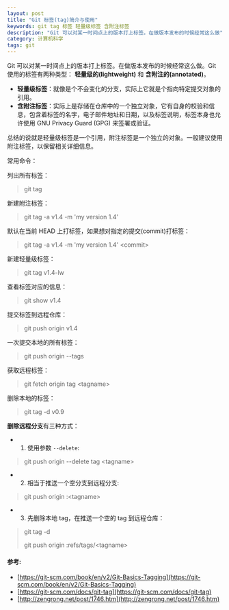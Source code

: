 ```yaml
---
layout: post
title: "Git 标签(tag)简介与使用"
keywords: git tag 标签 轻量级标签 含附注标签
description: "Git 可以对某一时间点上的版本打上标签。在做版本发布的时候经常这么做"
category: 计算机科学
tags: git
---
```


Git 可以对某一时间点上的版本打上标签。在做版本发布的时候经常这么做。Git 使用的标签有两种类型： **轻量级的(lightweight)** 和 **含附注的(annotated)**。

- **轻量级标签**：就像是个不会变化的分支，实际上它就是个指向特定提交对象的引用。
- **含附注标签**：实际上是存储在仓库中的一个独立对象，它有自身的校验和信息，包含着标签的名字，电子邮件地址和日期，以及标签说明，标签本身也允许使用 GNU Privacy Guard (GPG) 来签署或验证。

总结的说就是轻量级标签是一个引用，附注标签是一个独立的对象。一般建议使用附注标签，以保留相关详细信息。

常用命令：

列出所有标签：

> git tag

新建附注标签：

> git tag -a v1.4 -m 'my version 1.4'

默认在当前 HEAD 上打标签，如果想对指定的提交(commit)打标签：

> git tag -a v1.4 -m 'my version 1.4' \<commit>

新建轻量级标签：

> git tag v1.4-lw

查看标签对应的信息：

> git show v1.4

提交标签到远程仓库：

> git push origin v1.4

一次提交本地的所有标签：

> git push origin --tags

获取远程标签：

> git fetch origin tag \<tagname>

删除本地的标签：

> git tag -d v0.9

**删除远程分支**有三种方式：

- 1. 使用参数 `--delete`:

> git push origin --delete tag \<tagname>

- 2. 相当于推送一个空分支到远程分支:

> git push origin :\<tagname>

- 3. 先删除本地 tag，在推送一个空的 tag 到远程仓库：

> git tag -d <tagname>
>
> git push origin :refs/tags/\<tagname>

#### 参考:

- [https://git-scm.com/book/en/v2/Git-Basics-Tagging](https://git-scm.com/book/en/v2/Git-Basics-Tagging)
- [https://git-scm.com/docs/git-tag](https://git-scm.com/docs/git-tag)
- [http://zengrong.net/post/1746.htm](http://zengrong.net/post/1746.htm)

